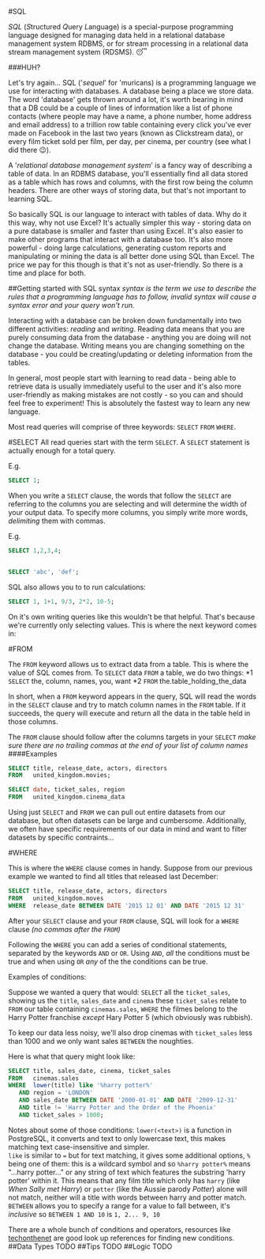 #SQL

*SQL* (*S*tructured *Q*uery *L*anguage) is a special-purpose programming language designed for managing data held in a relational database management system RDBMS, or for stream processing in a relational data stream management system (RDSMS).
😴

###HUH?

Let's try again... SQL ('_sequel_' for 'muricans) is a programming language we use for interacting with databases. A database being a place we store data. The word 'database' gets thrown around a lot, it's worth bearing in mind that a DB could be a couple of lines of information like a list of phone contacts (where people may have a name, a phone number, home address and email address) to a trillion row table containing every click you've ever made on Facebook in the last two years (known as Clickstream data), or every film ticket sold per film, per day, per cinema, per country (see what I did there 😉).

A '_relational database management system_' is a fancy way of describing a table of data. In an RDBMS database, you'll essentially find all data stored as a table which has rows and columns, with the first row being the column headers. There are other ways of storing data, but that's not important to learning SQL.

So basically SQL is our language to interact with tables of data. Why do it this way, why not use Excel? It's actually simpler this way - storing data on a pure database is smaller and faster than using Excel. It's also easier to make other programs that interact with a database too. It's also more powerful - doing large calculations, generating custom reports and manipulating or mining the data is all better done using SQL than Excel. The price we pay for this though is that it's not as user-friendly. So there is a time and place for both.

##Getting started with SQL syntax
_syntax is the term we use to describe the rules that a programming language has to follow, invalid syntax will cause a syntax error and your query won't run._

Interacting with a database can be broken down fundamentally into two different activities: *reading* and *writing*. Reading data means that you are purely consuming data from the database - anything you are doing will not change the database. Writing means you are changing something on the database - you could be creating/updating or deleting information from the tables.

In general, most people start with learning to read data - being able to retrieve data is usually immediately useful to the user and it's also more user-friendly as making mistakes are not costly - so you can and should feel free to experiment! This is absolutely the fastest way to learn any new language.

Most read queries will comprise of three keywords: `SELECT` `FROM` `WHERE`.

#SELECT
All read queries start with the term `SELECT`. A `SELECT` statement is actually enough for a total query.

E.g.
```sql
SELECT 1;
```

When you write a `SELECT` clause, the words that follow the `SELECT` are referring to the columns you are selecting and will determine the width of your output data. To specify more columns, you simply write more words, _delimiting_ them with commas.

E.g.
```sql
SELECT 1,2,3,4;


SELECT 'abc', 'def';
```

SQL also allows you to to run calculations:
```sql
SELECT 1, 1+1, 9/3, 2*2, 10-5;
```

On it's own writing queries like this wouldn't be that helpful. That's because we're currently only selecting values. This is where the next keyword comes in:

#FROM

The `FROM` keyword allows us to extract data from a table. This is where the value of SQL comes from. To `SELECT` data `FROM` a table, we do two things:
*1 `SELECT` the, column, names, you, want
*2 `FROM` the.table_holding_the_data

In short, when a `FROM` keyword appears in the query, SQL will read the words in the `SELECT` clause and try to match column names in the `FROM` table. If it succeeds, the query will execute and return all the data in the table held in those columns.

The `FROM` clause should follow after the columns targets in your `SELECT`
_make sure there are no trailing commas at the end of your list of column names_
####Examples
```sql
SELECT title, release_date, actors, directors
FROM   united_kingdom.movies;
```

```sql
SELECT date, ticket_sales, region
FROM   united_kingdom.cinema_data
```

Using just `SELECT` and `FROM` we can pull out entire datasets from our database, but often datasets can be large and cumbersome. Additionally, we often have specific requirements of our data in mind and want to filter datasets by specific contraints...

#WHERE

This is where the `WHERE` clause comes in handy. Suppose from our previous example we wanted to find all titles that released last December:

```sql
SELECT title, release_date, actors, directors
FROM   united_kingdom.moves
WHERE  release_date BETWEEN DATE '2015 12 01' AND DATE '2015 12 31'
```
After your `SELECT` clause and your `FROM` clause, SQL will look for a `WHERE` clause _(no commas after the `FROM`)_

Following the `WHERE` you can add a series of conditional statements, separated by the keywords `AND` or `OR`. Using `AND`, *all* the conditions must be true and when using `OR` *any* of the the conditions can be true.

Examples of conditions:


Suppose we wanted a query that would: `SELECT` all the `ticket_sales`, showing us the `title`, `sales_date` and `cinema` these `ticket_sales` relate to `FROM` our table containing `cinemas.sales`, `WHERE` the filmes belong to the Harry Potter franchise *except* Hary Potter 5 (which obviously was rubbish).

To keep our data less noisy, we'll also drop cinemas with `ticket_sales` less than 1000 and we only want sales `BETWEEN` the noughties.

Here is what that query might look like:

```sql
SELECT title, sales_date, cinema, ticket_sales
FROM   cinemas.sales
WHERE  lower(title) like '%harry potter%'
   AND region = 'LONDON'
   AND sales_date BETWEEN DATE '2000-01-01' AND DATE '2009-12-31'
   AND title != 'Harry Potter and the Order of the Phoenix'
   AND ticket_sales > 1000;
```

Notes about some of those conditions:
   `lower(<text>)` is a function in PostgreSQL, it converts and text to only lowercase text, this makes matching text case-insensitive and simpler.  
   `like` is similar to `=` but for text matching, it gives some additional options, `%` being one of them: this is a wildcard symbol and so `%harry potter%` means "...harry potter..." or any string of text which features the substring 'harry potter' within it. This means that any film title which only has `harry` (like _When Sally met Harry_) or `potter` (like the Aussie parody _Potter_) alone will not match, neither will a title with words between harry and potter match.  
   `BETWEEN` allows you to specify a range for a value to fall between, it's *inclusive* so `BETWEEN 1 AND 10` is `1, 2... 9, 10`  

There are a whole bunch of conditions and operators, resources like [techonthenet](http://www.techonthenet.com/postgresql/) are good look up references for finding new conditions.
##Data Types
TODO
##Tips
TODO
##Logic
TODO
